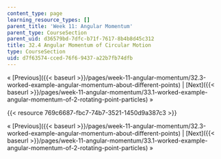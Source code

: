 ```yaml
---
content_type: page
learning_resource_types: []
parent_title: 'Week 11: Angular Momentum'
parent_type: CourseSection
parent_uid: d36579bd-7dfc-b71f-7617-8b4b8d45c312
title: 32.4 Angular Momentum of Circular Motion
type: CourseSection
uid: d7f63574-cced-76f6-9437-a22b7fb74dfb
---
```


« [Previous]({{< baseurl >}}/pages/week-11-angular-momentum/32.3-worked-example-angular-momentum-about-different-points) | [Next]({{< baseurl >}}/pages/week-11-angular-momentum/33.1-worked-example-angular-momentum-of-2-rotating-point-particles) »

{{< resource 769c6687-fbc7-74b7-3521-1450d9a387c3 >}}

« [Previous]({{< baseurl >}}/pages/week-11-angular-momentum/32.3-worked-example-angular-momentum-about-different-points) | [Next]({{< baseurl >}}/pages/week-11-angular-momentum/33.1-worked-example-angular-momentum-of-2-rotating-point-particles) »